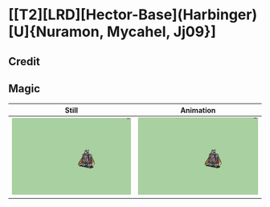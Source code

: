 # [\[T2\]\[LRD\]\[Hector-Base\]\(Harbinger\)\[U\]{Nuramon, Mycahel, Jj09}]

## Credit


	
## Magic

| Still | Animation |
| :---: | :-------: |
| ![Magic still](./Magic_000.png) | ![Magic animation](./Magic.gif) |
